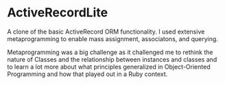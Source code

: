 ActiveRecordLite
================

A clone of the basic ActiveRecord ORM functionality. I used extensive 
metaprogramming to enable mass assignment, associatons, and querying. 

Metaprogramming was a big challenge as it challenged me to rethink the nature of Classes and the relationship 
between instances and classes and to learn a lot more about what principles generalized in Object-Oriented Programming
and how that played out in a Ruby context.

